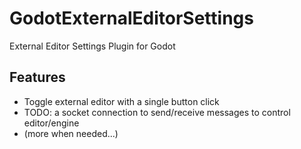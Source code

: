 # GodotExternalEditorSettings
External Editor Settings Plugin for Godot

## Features

- Toggle external editor with a single button click
- TODO: a socket connection to send/receive messages to control editor/engine
- (more when needed...)
